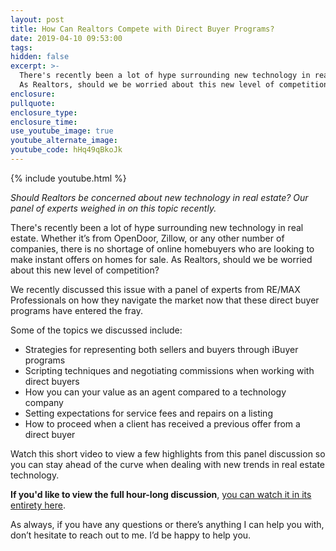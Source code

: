```yaml
---
layout: post
title: How Can Realtors Compete with Direct Buyer Programs?
date: 2019-04-10 09:53:00
tags:
hidden: false
excerpt: >-
  There's recently been a lot of hype surrounding new technology in real estate.
  As Realtors, should we be worried about this new level of competition?
enclosure:
pullquote:
enclosure_type:
enclosure_time:
use_youtube_image: true
youtube_alternate_image:
youtube_code: hHq49qBkoJk
---
```


{% include youtube.html %}

*Should Realtors be concerned about new technology in real estate? Our panel of experts weighed in on this topic recently.*

There's recently been a lot of hype surrounding new technology in real estate. Whether it’s from OpenDoor, Zillow, or any other number of companies, there is no shortage of online homebuyers who are looking to make instant offers on homes for sale. As Realtors, should we be worried about this new level of competition?

We recently discussed this issue with a panel of experts from RE/MAX Professionals on how they navigate the market now that these direct buyer programs have entered the fray.

Some of the topics we discussed include:

* Strategies for representing both sellers and buyers through iBuyer programs
* Scripting techniques and negotiating commissions when working with direct buyers
* How you can your value as an agent compared to a technology company
* Setting expectations for service fees and repairs on a listing
* How to proceed when a client has received a previous offer from a direct buyer

Watch this short video to view a few highlights from this panel discussion so you can stay ahead of the curve when dealing with new trends in real estate technology.

**If you'd like to view the full hour-long discussion**, [you can watch it in its entirety here](https://youtu.be/SeFtfW5FVT0).

As always, if you have any questions or there’s anything I can help you with, don’t hesitate to reach out to me. I’d be happy to help you.&nbsp;